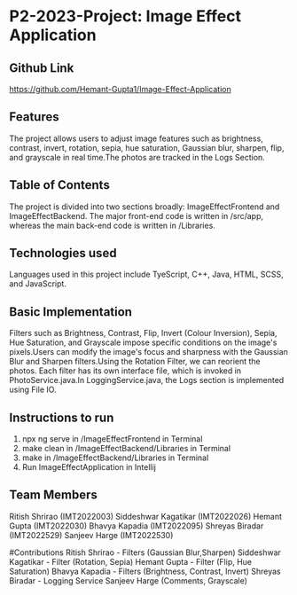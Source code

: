 # P2-2023-Project: Image Effect Application


## Github Link
https://github.com/Hemant-Gupta1/Image-Effect-Application


## Features
The project allows users to adjust image features such as brightness, contrast, invert, rotation, sepia, hue saturation, Gaussian blur, sharpen, flip, and grayscale in real time.The photos are tracked in the Logs Section.


## Table of Contents
The project is divided into two sections broadly: ImageEffectFrontend and ImageEffectBackend. The major front-end code is written in /src/app, whereas the main back-end code is written in /Libraries.


## Technologies used
Languages used in this project include TyeScript, C++, Java, HTML, SCSS, and JavaScript.


## Basic Implementation
Filters such as Brightness, Contrast, Flip, Invert (Colour Inversion), Sepia, Hue Saturation, and Grayscale impose specific conditions on the image's pixels.Users can modify the image's focus and sharpness with the Gaussian Blur and Sharpen filters.Using the Rotation Filter, we can reorient the photos.
Each filter has its own interface file, which is invoked in PhotoService.java.In LoggingService.java, the Logs section is implemented using File IO.

## Instructions to run
1. npx ng serve in /ImageEffectFrontend in Terminal
2. make clean in /ImageEffectBackend/Libraries in Terminal
3. make in /ImageEffectBackend/Libraries in Terminal
4. Run ImageEffectApplication in Intellij


## Team Members 
Ritish Shrirao (IMT2022003)
Siddeshwar Kagatikar (IMT2022026)
Hemant Gupta (IMT2022030)
Bhavya Kapadia (IMT2022095)
Shreyas Biradar (IMT2022529)
Sanjeev Harge (IMT2022530)

#Contributions
Ritish Shrirao - Filters (Gaussian Blur,Sharpen) 
Siddeshwar Kagatikar - Filter (Rotation, Sepia) 
Hemant Gupta - Filter (Flip, Hue Saturation) 
Bhavya Kapadia - Filters (Brightness, Contrast, Invert) 
Shreyas Biradar - Logging Service 
Sanjeev Harge (Comments, Grayscale)
